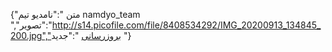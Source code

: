 {"متن ":"نامدیو تیم namdyo_team ","تصویر":"http://s14.picofile.com/file/8408534292/IMG_20200913_134845_200.jpg","بروزرسانی ":"جدید "}
